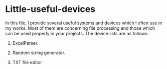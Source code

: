 # Little-useful-devices

In this file, I provide several useful systems and devices which I often use in my works. Most of them are concerning file processing and those which can be used properly in your projects. The device lists are as follows:

1) ExcelParser.

2) Random string generator.

3) TXT file editor
